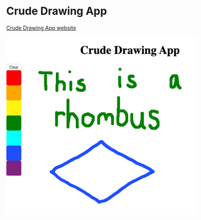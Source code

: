 # **Crude Drawing App**

[Crude Drawing App website](https://crude-drawing-app.netlify.app/)

![Crude Drawing App](crude-drawing-app.png)